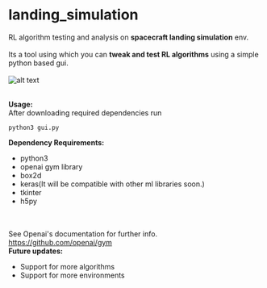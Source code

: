 # landing_simulation
RL algorithm testing and analysis on **spacecraft landing simulation** env.<br/><br/>
Its a tool using which you can **tweak and test RL algorithms** using a simple python based gui.<br/><br/>
![alt text](https://github.com/Sagar9785/landing_simulation/blob/master/pics/Screenshot_2019-03-07_11-04-34.png)<br/><br/>

**Usage:**<br/>
After downloading required dependencies run 
```
python3 gui.py
```
**Dependency Requirements:**

* python3
* openai gym library
* box2d
* keras(It will be compatible with other ml libraries soon.)
* tkinter
* h5py

<br/><br/>
See Openai's documentation for further info.<br/>
https://github.com/openai/gym<br/>
**Future updates:**

* Support for more algorithms
* Support for more environments

 

